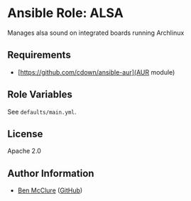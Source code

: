 # Ansible Role: ALSA

Manages alsa sound on integrated boards running Archlinux

## Requirements

- [https://github.com/cdown/ansible-aur](AUR module)

## Role Variables

See `defaults/main.yml`.

## License

Apache 2.0

## Author Information

- [Ben McClure](https://www.benmcclure.com/) ([GitHub](https://github.com/bmcclure/))
